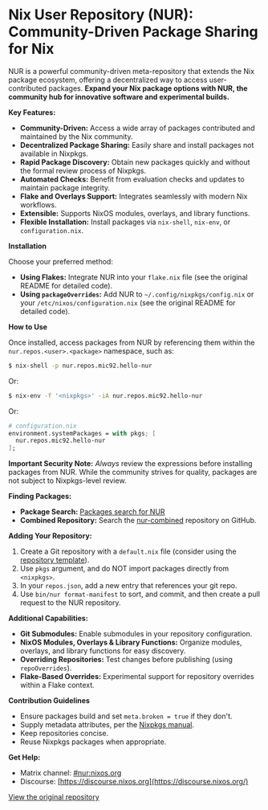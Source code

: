 # Nix User Repository (NUR): Community-Driven Package Sharing for Nix

NUR is a powerful community-driven meta-repository that extends the Nix package ecosystem, offering a decentralized way to access user-contributed packages. **Expand your Nix package options with NUR, the community hub for innovative software and experimental builds.**

**Key Features:**

*   **Community-Driven:** Access a wide array of packages contributed and maintained by the Nix community.
*   **Decentralized Package Sharing:** Easily share and install packages not available in Nixpkgs.
*   **Rapid Package Discovery:** Obtain new packages quickly and without the formal review process of Nixpkgs.
*   **Automated Checks:** Benefit from evaluation checks and updates to maintain package integrity.
*   **Flake and Overlays Support:** Integrates seamlessly with modern Nix workflows.
*   **Extensible:** Supports NixOS modules, overlays, and library functions.
*   **Flexible Installation:** Install packages via `nix-shell`, `nix-env`, or `configuration.nix`.

**Installation**

Choose your preferred method:

*   **Using Flakes:** Integrate NUR into your `flake.nix` file (see the original README for detailed code).
*   **Using `packageOverrides`:** Add NUR to `~/.config/nixpkgs/config.nix` or your `/etc/nixos/configuration.nix` (see the original README for detailed code).

**How to Use**

Once installed, access packages from NUR by referencing them within the `nur.repos.<user>.<package>` namespace, such as:

```bash
$ nix-shell -p nur.repos.mic92.hello-nur
```

Or:

```bash
$ nix-env -f '<nixpkgs>' -iA nur.repos.mic92.hello-nur
```

Or:

```nix
# configuration.nix
environment.systemPackages = with pkgs; [
  nur.repos.mic92.hello-nur
];
```

**Important Security Note:**  *Always* review the expressions before installing packages from NUR.  While the community strives for quality, packages are not subject to Nixpkgs-level review.

**Finding Packages:**

*   **Package Search:** [Packages search for NUR](https://nur.nix-community.org/)
*   **Combined Repository:** Search the [nur-combined](https://github.com/nix-community/nur-combined) repository on GitHub.

**Adding Your Repository:**

1.  Create a Git repository with a `default.nix` file (consider using the [repository template](https://github.com/nix-community/nur-packages-template)).
2.  Use `pkgs` argument, and do NOT import packages directly from `<nixpkgs>`.
3.  In your `repos.json`, add a new entry that references your git repo.
4.  Use `bin/nur format-manifest` to sort, and commit, and then create a pull request to the NUR repository.

**Additional Capabilities:**

*   **Git Submodules:** Enable submodules in your repository configuration.
*   **NixOS Modules, Overlays & Library Functions:** Organize modules, overlays, and library functions for easy discovery.
*   **Overriding Repositories:** Test changes before publishing (using `repoOverrides`).
*   **Flake-Based Overrides:** Experimental support for repository overrides within a Flake context.

**Contribution Guidelines**

*   Ensure packages build and set `meta.broken = true` if they don't.
*   Supply metadata attributes, per the [Nixpkgs manual](https://nixos.org/nixpkgs/manual/#sec-standard-meta-attributes).
*   Keep repositories concise.
*   Reuse Nixpkgs packages when appropriate.

**Get Help:**

*   Matrix channel: [#nur:nixos.org](https://matrix.to/#/#nur:nixos.org)
*   Discourse: [https://discourse.nixos.org](https://discourse.nixos.org/)

[View the original repository](https://github.com/nix-community/NUR)